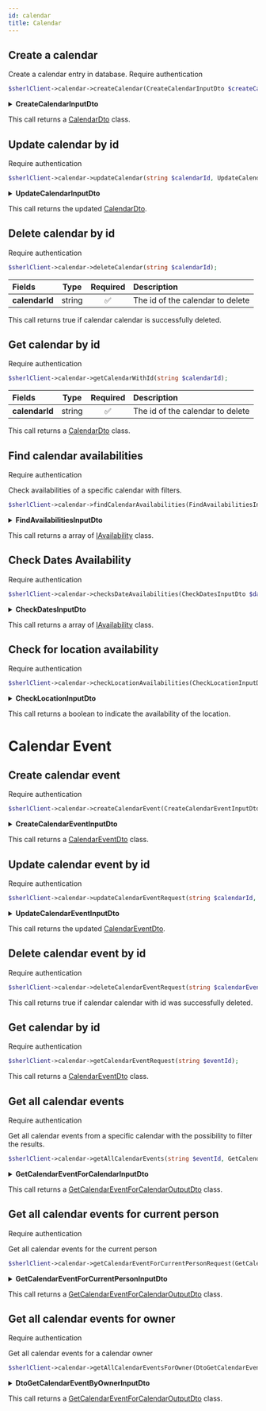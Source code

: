 ```yaml
---
id: calendar
title: Calendar
---
```


## Create a calendar

Create a calendar entry in database.
<span class="badge badge--warning">Require authentication</span>

```php
$sherlClient->calendar->createCalendar(CreateCalendarInputDto $createCalendar);
```

<details>
 <summary><b>CreateCalendarInputDto</b></summary>

| Fields             |                                           Type                                            |      Required      | Description                             |
| :----------------- | :---------------------------------------------------------------------------------------: | :----------------: | :-------------------------------------- |
| **id**             |                                          string                                           | :white_check_mark: | The calendar id                         |
| **aboutUri**       |                                          string                                           | :white_check_mark: | TODO                                    |
| **ownerUri**       |                                          string                                           | :white_check_mark: | The uri of the owner                    |
| **availabilities** | [OpeningHoursSpecificationOutputDto[]](calendar-types#OpeningHoursSpecificationOutputDto) | :white_check_mark: | Availabilities of the calendar          |
| **metadatas**      |                                           TODO                                            |        :x:         | Metadata information about the calendar |

</details>

This call returns a [CalendarDto](calendar-types#CalendarDto) class.

## Update calendar by id

<span class="badge badge--warning">Require authentication</span>

```php
$sherlClient->calendar->updateCalendar(string $calendarId, UpdateCalendarInputDto $calendarData);
```

<details>
 <summary><b>UpdateCalendarInputDto</b></summary>

| Fields             |                                          Type                                           | Required | Description                                  |
| :----------------- | :-------------------------------------------------------------------------------------: | :------: | :------------------------------------------- |
| **aboutUri**       |                                         string                                          |   :x:    | TODO                                         |
| **ownerUri**       |                                         string                                          |   :x:    | The uri of the owner                         |
| **availabilities** | [OpeningHoursSpecificationOutputDto](calendar-types#OpeningHoursSpecificationOutputDto) |   :x:    | Availabilities of the calendar               |
| **enabled**        |                                         boolean                                         |   :x:    | Indicates if the calendar is enabled or not. |
| **metadatas**      |                                          TODO                                           |   :x:    | Metadata information about the calendar      |

</details>

This call returns the updated [CalendarDto](calendar-types#CalendarDto).

## Delete calendar by id

<span class="badge badge--warning">Require authentication</span>

```php
$sherlClient->calendar->deleteCalendar(string $calendarId);
```

| Fields         |  Type  |      Required      | Description                      |
| :------------- | :----: | :----------------: | :------------------------------- |
| **calendarId** | string | :white_check_mark: | The id of the calendar to delete |

This call returns true if calendar calendar is successfully deleted.

## Get calendar by id

<span class="badge badge--warning">Require authentication</span>

```php
$sherlClient->calendar->getCalendarWithId(string $calendarId);
```

| Fields         |  Type  |      Required      | Description                      |
| :------------- | :----: | :----------------: | :------------------------------- |
| **calendarId** | string | :white_check_mark: | The id of the calendar to delete |

This call returns a [CalendarDto](calendar-types#CalendarDto) class.

## Find calendar availabilities

<span class="badge badge--warning">Require authentication</span>

Check availabilities of a specific calendar with filters.

```php
$sherlClient->calendar->findCalendarAvailabilities(FindAvailabilitiesInputDto $filters);
```

<details>
 <summary><b>FindAvailabilitiesInputDto</b></summary>

| Fields       |                         Type                         | Required | Description                          |
| ------------ | :--------------------------------------------------: | :------: | ------------------------------------ |
| ownerUri     |                        string                        |   :x:    | Uri of the owner project             |
| aboutUri     |                        string                        |   :x:    | TODO                                 |
| userPlaceUri |                        string                        |   :x:    | TODO                                 |
| metadatas    |                        mixed                         |   :x:    | Other metadata to filter             |
| startDate    |                        string                        |   :x:    | Start date of the calendar to find   |
| endDate      |                        string                        |   :x:    | End date of the calendar to find     |
| scale        | [AvailabilityScale](calendar-enum#availabilityscale) |   :x:    | TODO                                 |
| scaleValue   |                                                      |   :x:    | TODO                                 |
| available    |                       boolean                        |   :x:    | Availability of the calendar to find |

</details>

This call returns a array of [IAvailability](calendar-types#iavailability) class.

## Check Dates Availability

<span class="badge badge--warning">Require authentication</span>

```php
$sherlClient->calendar->checksDateAvailabilities(CheckDatesInputDto $dates);
```

<details>
 <summary><b>CheckDatesInputDto</b></summary>

| Fields         |  Type  | Description                               |
| :------------- | :----: | :---------------------------------------- |
| **id**         | string | calendar's id                             |
| **personId**   | string | ID of person which associated to calendar |
| **orderId**    | string | ID of order which associated to calendar  |
| **consumerId** | string | Internal API ID to identify a project     |

</details>

This call returns a array of [IAvailability](calendar-types#iavailability) class.

## Check for location availability

<span class="badge badge--warning">Require authentication</span>

```php
$sherlClient->calendar->checkLocationAvailabilities(CheckLocationInputDto $location);
```

<details>
 <summary><b>CheckLocationInputDto</b></summary>

| Fields           |  Type  |      Required      | Description                 |
| ---------------- | :----: | :----------------: | --------------------------- |
| calendarOwnerUri | string | :white_check_mark: | The calendar owner's uri    |
| country          | string |        :x:         | The country to check        |
| locality         | string |        :x:         | The locality to check       |
| region           | string |        :x:         | The region to check         |
| postalCode       | string |        :x:         | The plostal code to checkk  |
| streetAddress    | string |        :x:         | The street address to check |

</details>

This call returns a boolean to indicate the availability of the location.

# Calendar Event

## Create calendar event

<span class="badge badge--warning">Require authentication</span>

```php
$sherlClient->calendar->createCalendarEvent(CreateCalendarEventInputDto $createCalendarEvent);
```

<details>
 <summary><b>CreateCalendarEventInputDto</b></summary>

| Fields    |  Type  | Required | Description                   |
| --------- | :----: | :------: | ----------------------------- |
| id        | string |   :x:    | The id of the calendar event  |
| uri       | string |   :x:    | The uri of the calendar event |
| aboutUri  | string |   :x:    | TODO                          |
| ownerUri  | string |   :x:    | The uri of the owner          |
| startDate | string |   :x:    | The start date of the event   |
| endDate   | string |   :x:    | The end date of the event     |
| metadatas | mixed  |   :x:    | metadata about the event      |

</details>

This call returns a [CalendarEventDto](calendar-types#CalendarEventDto) class.

## Update calendar event by id

<span class="badge badge--warning">Require authentication</span>

```php
$sherlClient->calendar->updateCalendarEventRequest(string $calendarId, string $eventId,UpdateCalendarEventInputDto $calendarEventData);
```

<details>
 <summary><b>UpdateCalendarEventInputDto</b></summary>

| Fields      |  Type   | Required | Description                        |
| ----------- | :-----: | :------: | ---------------------------------- | --- |
| aboutUri    | string  |   :x:    | TODO                               |
| ownerUri    | string  |   :x:    | The uri of the owner               |
| calendarUri | string  |   :x:    | The uri of the associated calendar |
| startDate   | string  |   :x:    | The start date of the event        |
| endDate     | boolean |   :x:    | The end date of the event          |     |

</details>

This call returns the updated [CalendarEventDto](calendar-types#CalendarEventDto).

## Delete calendar event by id

<span class="badge badge--warning">Require authentication</span>

```php
$sherlClient->calendar->deleteCalendarEventRequest(string $calendarEventId);
```

This call returns true if calendar calendar with id was successfully deleted.

## Get calendar by id

<span class="badge badge--warning">Require authentication</span>

```php
$sherlClient->calendar->getCalendarEventRequest(string $eventId);
```

This call returns a [CalendarEventDto](calendar-types#CalendarEventDto) class.

## Get all calendar events

<span class="badge badge--warning">Require authentication</span>

Get all calendar events from a specific calendar with the possibility to filter the results.

```php
$sherlClient->calendar->getAllCalendarEvents(string $eventId, GetCalendarEventForCalendarInputDto $filters );
```

<details>
 <summary><b>GetCalendarEventForCalendarInputDto</b></summary>

| Fields       | ^cType                                                 | ^cRequired | Description                    |
| ------------ | ------------------------------------------------------ | ---------- | ------------------------------ |
| itemsPerPage | integer                                                | :x:        | Number of items per pages      |
| page         | integer                                                | :x:        | Current page                   |
| id           | string                                                 | :x:        | The id of event                |
| uri          | string                                                 | :x:        | The uri of the event           |
| aboutUri     | string                                                 | :x:        | The uri of the event ressource |
| ownerUri     | string                                                 | :x:        | The uri of the owner           |
| startDate    | [DateFilterOutputDto](date-filter#datefilteroutputdto) | :x:        | Start date of the event        |
| endDate      | [DateFilterOutputDto](date-filter#datefilteroutputdto) | :x:        | End date of the event          |

</details>

This call returns a [GetCalendarEventForCalendarOutputDto](calendar-types#getcalendareventforcalendaroutputdto) class.

## Get all calendar events for current person

<span class="badge badge--warning">Require authentication</span>

Get all calendar events for the current person

```php
$sherlClient->calendar->getCalendarEventForCurrentPersonRequest(GetCalendarEventForCurrentPersonInputDto $input);
```

<details>
 <summary><b>GetCalendarEventForCurrentPersonInputDto</b></summary>

GetCalendarEventForCurrentPersonInputDto extends [PaginationFilterInputDto](pagination#PaginationFilterInputDto)

| Fields       | ^cType                                                 | ^cRequired | Description                    |
| ------------ | ------------------------------------------------------ | ---------- | ------------------------------ |
| itemsPerPage | integer                                                | :x:        | Number of items per pages      |
| page         | integer                                                | :x:        | Current page                   |
| id           | string                                                 | :x:        | The id of event                |
| uri          | string                                                 | :x:        | The uri of the event           |
| aboutUri     | string                                                 | :x:        | The uri of the event ressource |
| ownerUri     | string                                                 | :x:        | The uri of the owner           |
| startDate    | [DateFilterOutputDto](date-filter#datefilteroutputdto) | :x:        | Start date of the event        |
| endDate      | [DateFilterOutputDto](date-filter#datefilteroutputdto  | :x:        | End date of the event          |

</details>

This call returns a [GetCalendarEventForCalendarOutputDto](calendar-types#getcalendareventforcalendaroutputdto) class.

## Get all calendar events for owner

<span class="badge badge--warning">Require authentication</span>

Get all calendar events for a calendar owner

```php
$sherlClient->calendar->getAllCalendarEventsForOwner(DtoGetCalendarEventByOwnerInputDto $input);
```

<details>
 <summary><b>DtoGetCalendarEventByOwnerInputDto</b></summary>

DtoGetCalendarEventByOwnerInputDto extends [PaginationFilterInputDto](pagination#PaginationFilterInputDto)

| Fields            |                          Type                          | Required | Description                                                    |
| ----------------- | :----------------------------------------------------: | :------: | -------------------------------------------------------------- |
| calendarOwnerUri  |                         string                         |   :x:    | The uri of the calendar owner                                  |
| calendarAboutUri  |                         string                         |   :x:    | The uri for a custom resource associated to the calendar owner |
| calendarMetadatas |                         string                         |   :x:    | Calendar metadata                                              |
| aboutUri          |                         string                         |   :x:    | The uri for the custom resource associated                     |
| ownerUri          |                         string                         |   :x:    | The uri of the calendar event owner                            |
| startDate         | [DateFilterOutputDto](date-filter#datefilteroutputdto) |   :x:    | Start date of the events                                       |
| endDate           | [DateFilterOutputDto](date-filter#datefilteroutputdto) |   :x:    | End date of the events                                         |

</details>

This call returns a [GetCalendarEventForCalendarOutputDto](calendar-types#getcalendareventforcalendaroutputdto) class.
